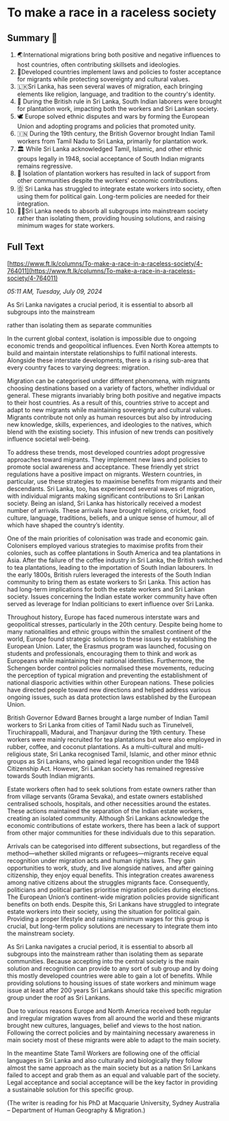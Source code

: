 # To make a race in a raceless society

## Summary 🤖

1. 🌏International migrations bring both positive and negative influences to host countries, often contributing skillsets and ideologies.
2. 🔄Developed countries implement laws and policies to foster acceptance for migrants while protecting sovereignty and cultural values.
3. 🇱🇰Sri Lanka, has seen several waves of migration, each bringing elements like religion, language, and tradition to the country's identity.
4. 💼 During the British rule in Sri Lanka, South Indian laborers were brought for plantation work, impacting both the workers and Sri Lankan society.
5. 🕊️ Europe solved ethnic disputes and wars by forming the European Union and adopting programs and policies that promoted unity.
6. 🇮🇳 During the 19th century, the British Governor brought Indian Tamil workers from Tamil Nadu to Sri Lanka, primarily for plantation work.
7. 🏛️ While Sri Lanka acknowledged Tamil, Islamic, and other ethnic groups legally in 1948, social acceptance of South Indian migrants remains regressive.
8. 👥 Isolation of plantation workers has resulted in lack of support from other communities despite the workers' economic contributions.
9. 🈴 Sri Lanka has struggled to integrate estate workers into society, often using them for political gain. Long-term policies are needed for their integration.
10. ✊🏽Sri Lanka needs to absorb all subgroups into mainstream society rather than isolating them, providing housing solutions, and raising minimum wages for state workers.

## Full Text

[https://www.ft.lk/columns/To-make-a-race-in-a-raceless-society/4-764011](https://www.ft.lk/columns/To-make-a-race-in-a-raceless-society/4-764011)

*05:11 AM, Tuesday, July 09, 2024*

As Sri Lanka navigates a crucial period, it is essential to absorb all subgroups into the mainstream

rather than isolating them as separate communities

In the current global context, isolation is impossible due to ongoing economic trends and geopolitical influences. Even North Korea attempts to build and maintain interstate relationships to fulfil national interests. Alongside these interstate developments, there is a rising sub-area that every country faces to varying degrees: migration.

Migration can be categorised under different phenomena, with migrants choosing destinations based on a variety of factors, whether individual or general. These migrants invariably bring both positive and negative impacts to their host countries. As a result of this, countries strive to accept and adapt to new migrants while maintaining sovereignty and cultural values. Migrants contribute not only as human resources but also by introducing new knowledge, skills, experiences, and ideologies to the natives, which blend with the existing society. This infusion of new trends can positively influence societal well-being.

To address these trends, most developed countries adopt progressive approaches toward migrants. They implement new laws and policies to promote social awareness and acceptance. These friendly yet strict regulations have a positive impact on migrants. Western countries, in particular, use these strategies to maximise benefits from migrants and their descendants. Sri Lanka, too, has experienced several waves of migration, with individual migrants making significant contributions to Sri Lankan society. Being an island, Sri Lanka has historically received a modest number of arrivals. These arrivals have brought religions, cricket, food culture, language, traditions, beliefs, and a unique sense of humour, all of which have shaped the country’s identity.

One of the main priorities of colonisation was trade and economic gain. Colonisers employed various strategies to maximise profits from their colonies, such as coffee plantations in South America and tea plantations in Asia. After the failure of the coffee industry in Sri Lanka, the British switched to tea plantations, leading to the importation of South Indian labourers. In the early 1800s, British rulers leveraged the interests of the South Indian community to bring them as estate workers to Sri Lanka. This action has had long-term implications for both the estate workers and Sri Lankan society. Issues concerning the Indian estate worker community have often served as leverage for Indian politicians to exert influence over Sri Lanka.

Throughout history, Europe has faced numerous interstate wars and geopolitical stresses, particularly in the 20th century. Despite being home to many nationalities and ethnic groups within the smallest continent of the world, Europe found strategic solutions to these issues by establishing the European Union. Later, the Erasmus program was launched, focusing on students and professionals, encouraging them to think and work as Europeans while maintaining their national identities. Furthermore, the Schengen border control policies normalised these movements, reducing the perception of typical migration and preventing the establishment of national diasporic activities within other European nations. These policies have directed people toward new directions and helped address various ongoing issues, such as data protection laws established by the European Union.

British Governor Edward Barnes brought a large number of Indian Tamil workers to Sri Lanka from cities of Tamil Nadu such as Tirunelveli, Tiruchirappalli, Madurai, and Thanjavur during the 19th century. These workers were mainly recruited for tea plantations but were also employed in rubber, coffee, and coconut plantations. As a multi-cultural and multi-religious state, Sri Lanka recognised Tamil, Islamic, and other minor ethnic groups as Sri Lankans, who gained legal recognition under the 1948 Citizenship Act. However, Sri Lankan society has remained regressive towards South Indian migrants.

Estate workers often had to seek solutions from estate owners rather than from village servants (Grama Sevaka), and estate owners established centralised schools, hospitals, and other necessities around the estates. These actions maintained the separation of the Indian estate workers, creating an isolated community. Although Sri Lankans acknowledge the economic contributions of estate workers, there has been a lack of support from other major communities for these individuals due to this separation.

Arrivals can be categorised into different subsections, but regardless of the method—whether skilled migrants or refugees—migrants receive equal recognition under migration acts and human rights laws. They gain opportunities to work, study, and live alongside natives, and after gaining citizenship, they enjoy equal benefits. This integration creates awareness among native citizens about the struggles migrants face. Consequently, politicians and political parties prioritise migration policies during elections. The European Union’s continent-wide migration policies provide significant benefits on both ends. Despite this, Sri Lankans have struggled to integrate estate workers into their society, using the situation for political gain. Providing a proper lifestyle and raising minimum wages for this group is crucial, but long-term policy solutions are necessary to integrate them into the mainstream society.

As Sri Lanka navigates a crucial period, it is essential to absorb all subgroups into the mainstream rather than isolating them as separate communities. Because accepting into the central society is the main solution and recognition can provide to any sort of sub group and by doing this mostly developed countries were able to gain a lot of benefits. While providing solutions to housing issues of state workers and minimum wage issue at least after 200 years Sri Lankans should take this specific migration group under the roof as Sri Lankans.

Due to various reasons Europe and North America received both regular and irregular migration waves from all around the world and these migrants brought new cultures, languages, belief and views to the host nation. Following the correct policies and by maintaining necessary awareness in main society most of these migrants were able to adapt to the main society.

In the meantime State Tamil Workers are following one of the official languages in Sri Lanka and also culturally and biologically they follow almost the same approach as the main society but as a nation Sri Lankans failed to accept and grab them as an equal and valuable part of the society. Legal acceptance and social acceptance will be the key factor in providing a sustainable solution for this specific group.

(The writer is reading for his PhD at Macquarie University, Sydney Australia – Department of Human Geography & Migration.)

